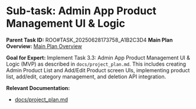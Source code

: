 # Sub-task: Admin App Product Management UI & Logic

**Parent Task ID:** ROO#TASK_20250628173758_A1B2C3D4
**Main Plan Overview:** [Main Plan Overview](../../plans/ROO#TASK_20250628173758_A1B2C3D4_plan_overview.md)

**Goal for Expert:** Implement Task 3.3: Admin App Product Management UI & Logic (MVP) as described in `docs/project_plan.md`. This includes creating Admin Product List and Add/Edit Product screen UIs, implementing product list, add/edit, category management, and deletion API integration.

**Relevant Documentation:**

- [docs/project_plan.md](docs/project_plan.md)
